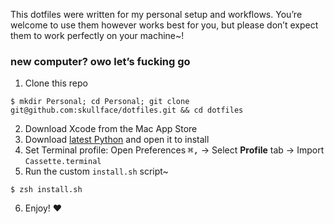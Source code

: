 This dotfiles were written for my personal setup and workflows. You’re welcome to use them however works best for you, but please don’t expect them to work perfectly on your machine~!

### new computer? owo let’s fucking go
1. Clone this repo
  ```shell
  $ mkdir Personal; cd Personal; git clone git@github.com:skullface/dotfiles.git && cd dotfiles 
  ```
2. Download Xcode from the Mac App Store
3. Download [latest Python](https://www.python.org/downloads) and open it to install
4. Set Terminal profile: Open Preferences <kbd>⌘,</kbd> → Select **Profile** tab → Import `Cassette.terminal`
5. Run the custom `install.sh` script~
  ```shell
  $ zsh install.sh
  ```
6. Enjoy! ♥️